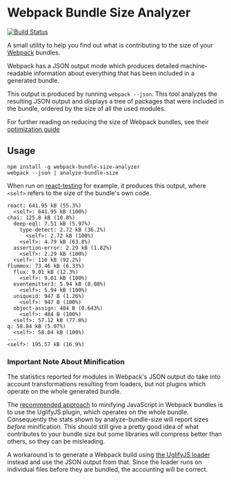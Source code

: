 Webpack Bundle Size Analyzer
============================

[![Build Status](https://travis-ci.org/robertknight/webpack-bundle-size-analyzer.png?branch=master)](https://travis-ci.org/robertknight/webpack-bundle-size-analyzer)

A small utility to help you find out what is contributing
to the size of your [Webpack](http://webpack.github.io/) bundles.

Webpack has a JSON output mode which produces detailed machine-readable
information about everything that has been included in a generated bundle.

This output is produced by running `webpack --json`. This tool analyzes
the resulting JSON output and displays a tree of packages that were included
in the bundle, ordered by the size of all the used modules.

For further reading on reducing the size of Webpack bundles,
see their [optimization guide](http://webpack.github.io/docs/optimization.html)

## Usage

````
npm install -g webpack-bundle-size-analyzer
webpack --json | analyze-bundle-size
````

When run on [react-testing](https://github.com/robertknight/react-testing) for example,
it produces this output, where `<self>` refers to the size of the bundle's own code.

````
react: 641.95 kB (55.3%)
  <self>: 641.95 kB (100%)
chai: 125.8 kB (10.8%)
  deep-eql: 7.51 kB (5.97%)
    type-detect: 2.72 kB (36.2%)
      <self>: 2.72 kB (100%)
    <self>: 4.79 kB (63.8%)
  assertion-error: 2.29 kB (1.82%)
    <self>: 2.29 kB (100%)
  <self>: 116 kB (92.2%)
flummox: 73.46 kB (6.33%)
  flux: 9.01 kB (12.3%)
    <self>: 9.01 kB (100%)
  eventemitter3: 5.94 kB (8.08%)
    <self>: 5.94 kB (100%)
  uniqueid: 947 B (1.26%)
    <self>: 947 B (100%)
  object-assign: 484 B (0.643%)
    <self>: 484 B (100%)
  <self>: 57.12 kB (77.8%)
q: 58.84 kB (5.07%)
  <self>: 58.84 kB (100%)
...
<self>: 195.57 kB (16.9%)
````

### Important Note About Minification

The statistics reported for modules in Webpack's JSON output do
take into account transformations resulting from loaders, but
not plugins which operate on the whole generated bundle.

The [recommended approach](http://webpack.github.io/docs/optimization.html)
to minifying JavaScript in Webpack bundles is to use the UglifyJS plugin,
which operates on the whole bundle. Consequently the stats shown by analyze-bundle-size
will report sizes _before_ minification. This should still give a pretty good idea of what
contributes to your bundle size but some libraries will compress better than others,
so they can be misleading.

A workaround is to generate a Webpack build using [the UglifyJS loader](https://www.npmjs.com/package/uglify-loader)
instead and use the JSON output from that. Since the loader runs on individual files before they are bundled,
the accounting will be correct.


